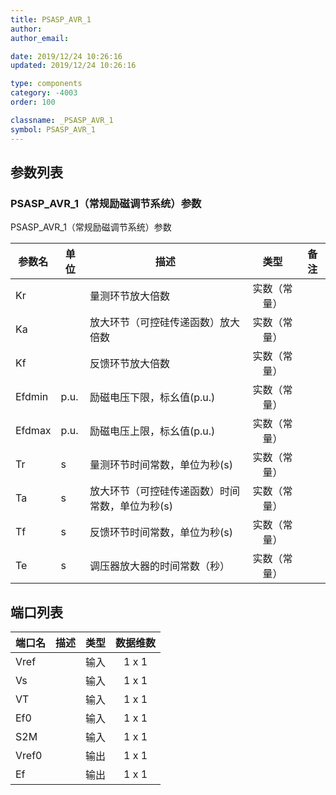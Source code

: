 ```yaml
---
title: PSASP_AVR_1
author:
author_email:

date: 2019/12/24 10:26:16
updated: 2019/12/24 10:26:16

type: components
category: -4003
order: 100

classname: _PSASP_AVR_1
symbol: PSASP_AVR_1
---
```


## 参数列表

### PSASP_AVR_1（常规励磁调节系统）参数

PSASP_AVR_1（常规励磁调节系统）参数


| 参数名 | 单位 | 描述 | 类型 | 备注 |
| ------ | ---- | ---- |:----:| ---- |
| Kr |  | 量测环节放大倍数 | 实数（常量） |  |
| Ka |  | 放大环节（可控硅传递函数）放大倍数 | 实数（常量） |  |
| Kf |  | 反馈环节放大倍数 | 实数（常量） |  |
| Efdmin | p.u. | 励磁电压下限，标幺值(p.u.) | 实数（常量） |  |
| Efdmax | p.u. | 励磁电压上限，标幺值(p.u.) | 实数（常量） |  |
| Tr | s | 量测环节时间常数，单位为秒(s) | 实数（常量） |  |
| Ta | s | 放大环节（可控硅传递函数）时间常数，单位为秒(s) | 实数（常量） |  |
| Tf | s | 反馈环节时间常数，单位为秒(s) | 实数（常量） |  |
| Te | s | 调压器放大器的时间常数（秒） | 实数（常量） |  |



## 端口列表

| 端口名 | 描述 | 类型 | 数据维数 |
| ------ | ---- |:----:|:--------:|
| Vref |  | 输入 | 1 x 1 |
| Vs |  | 输入 | 1 x 1 |
| VT |  | 输入 | 1 x 1 |
| Ef0 |  | 输入 | 1 x 1 |
| S2M |  | 输入 | 1 x 1 |
| Vref0 |  | 输出 | 1 x 1 |
| Ef |  | 输出 | 1 x 1 |




